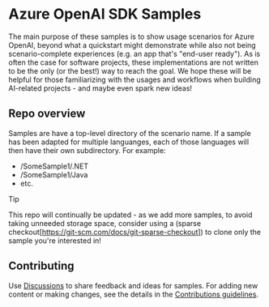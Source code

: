 # Azure OpenAI SDK Samples

The main purpose of these samples is to show usage scenarios for Azure OpenAI, beyond what a quickstart might demonstrate while also not being scenario-complete experiences (e.g. an app that's "end-user ready"). As is often the case for software projects, these implementations are not written to be the only (or the best!) way to reach the goal. We hope these will be helpful for those familiarizing with the usages and workflows when building AI-related projects - and maybe even spark new ideas!

## Repo overview

Samples are have a top-level directory of the scenario name. If a sample has been adapted for multiple languanges, each of those languages will then have their own subdirectory. For example:

- /SomeSample1/.NET
- /SomeSample1/Java
- etc.

> [!TIP]
> This repo will continually be updated - as we add more samples, to avoid taking unneeded storage space, consider using a (sparse checkout[https://git-scm.com/docs/git-sparse-checkout]) to clone only the sample you're interested in!

## Contributing

Use [Discussions](https://github.com/Azure-Samples/azure-openai-sdk-samples/discussions/) to share feedback and ideas for samples. For adding new content or making changes, see the details in the [Contributions guidelines](./CONTRIBUTING.md).
